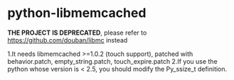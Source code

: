 # python-libmemcached

**THE PROJECT IS DEPRECATED**, please refer to https://github.com/douban/libmc instead

1.It needs libmemcached >=1.0.2 (touch support), patched with behavior.patch, empty_string.patch, touch_expire.patch
2.If you use the python whose version is < 2.5, you should modify the Py_ssize_t definition.
